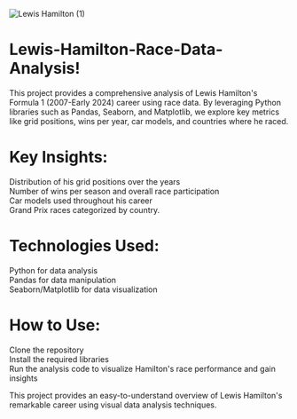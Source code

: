 ![Lewis Hamilton (1)](https://github.com/user-attachments/assets/66ef1a4a-4720-4fa6-a311-f172a1fab1c8)
# Lewis-Hamilton-Race-Data-Analysis!
This project provides a comprehensive analysis of Lewis Hamilton's Formula 1 (2007-Early 2024) career using race data. By leveraging Python libraries such as Pandas, Seaborn, and Matplotlib, we explore key metrics like grid positions, wins per year, car models, and countries where he raced.

# Key Insights:
Distribution of his grid positions over the years  
Number of wins per season and overall race participation  
Car models used throughout his career  
Grand Prix races categorized by country.

# Technologies Used:
Python for data analysis  
Pandas for data manipulation  
Seaborn/Matplotlib for data visualization

# How to Use:
Clone the repository  
Install the required libraries  
Run the analysis code to visualize Hamilton's race performance and gain insights  

This project provides an easy-to-understand overview of Lewis Hamilton's remarkable career using visual data analysis techniques.
